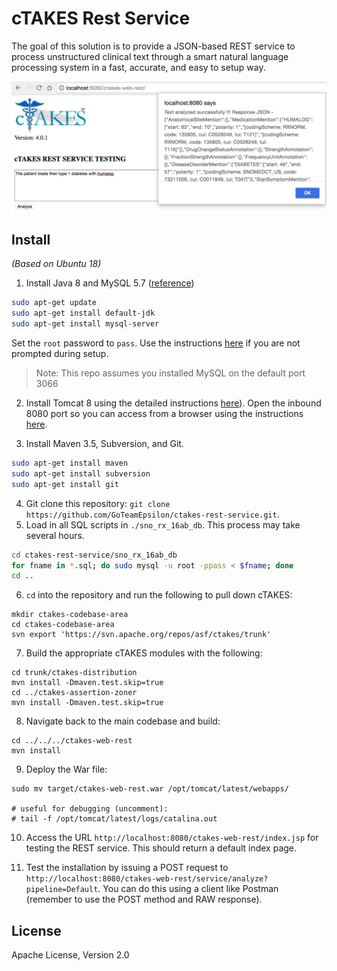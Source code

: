 # cTAKES Rest Service

The goal of this solution is to provide a JSON-based REST service to process unstructured clinical text through a smart natural language processing system in a fast, accurate, and easy to setup way.

![img](./demo.png)

## Install

_(Based on Ubuntu 18)_

1. Install Java 8 and MySQL 5.7 ([reference](https://support.rackspace.com/how-to/installing-mysql-server-on-ubuntu/))

```bash
sudo apt-get update
sudo apt-get install default-jdk
sudo apt-get install mysql-server
```

Set the ``root`` password to ``pass``. Use the instructions [here](https://ua1.us/news/tutorials/tutorial-fix-mysql-access-denied-for-user-rootlocalhost-error/) if you are not prompted during setup.

> Note: This repo assumes you installed MySQL on the default port 3066

2. Install Tomcat 8 using the detailed instructions [here](https://linuxize.com/post/how-to-install-tomcat-8-5-on-ubuntu-18.04/)). Open the inbound 8080 port so you can access from a browser using the instructions [here](https://stackoverflow.com/questions/26338301/ec2-how-to-add-port-8080-in-security-group).

3. Install Maven 3.5, Subversion, and Git.

```bash
sudo apt-get install maven
sudo apt-get install subversion
sudo apt-get install git
```

4. Git clone this repository: `git clone https://github.com/GoTeamEpsilon/ctakes-rest-service.git`.
5. Load in all SQL scripts in `./sno_rx_16ab_db`. This process may take several hours.

```bash
cd ctakes-rest-service/sno_rx_16ab_db
for fname in *.sql; do sudo mysql -u root -ppass < $fname; done
cd ..
```

6. `cd` into the repository and run the following to pull down cTAKES:

```
mkdir ctakes-codebase-area
cd ctakes-codebase-area
svn export 'https://svn.apache.org/repos/asf/ctakes/trunk'
```

7. Build the appropriate cTAKES modules with the following:

```
cd trunk/ctakes-distribution
mvn install -Dmaven.test.skip=true
cd ../ctakes-assertion-zoner
mvn install -Dmaven.test.skip=true
```

8. Navigate back to the main codebase and build:
```
cd ../../../ctakes-web-rest
mvn install
```

9. Deploy the War file:

```
sudo mv target/ctakes-web-rest.war /opt/tomcat/latest/webapps/

# useful for debugging (uncomment):
# tail -f /opt/tomcat/latest/logs/catalina.out
```

10. Access the URL `http://localhost:8080/ctakes-web-rest/index.jsp` for testing the REST service. This should return a default index page.

11. Test the installation by issuing a POST request to `http://localhost:8080/ctakes-web-rest/service/analyze?pipeline=Default`. You can do this using a client like Postman (remember to use the POST method and RAW response).


## License

Apache License, Version 2.0
